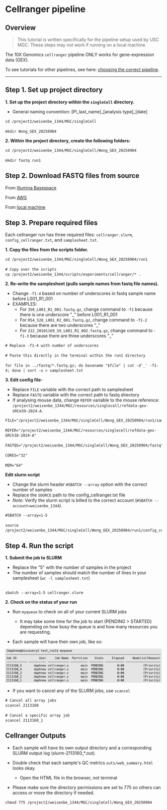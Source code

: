 # Cellranger pipeline

## Overview

>This tutorial is written specifically for the pipeline setup used by USC MGC. These steps may not work if running on a local machine.

The 10X Genomics `cellranger` pipeline ONLY works for gene-expression data (GEX). 

To see tutorials for other pipelines, see here: [choosing the correct pipeline](../README.md#pipeline-tutorials).


---

## Step 1. Set up project directory

**1. Set up the project directory within the `singleCell` directory.**

- General naming convention: [PI_last_name]\_[analysis type]_[date]

```
cd /project2/weisenbe_1344/MGC/singleCell

mkdir Wong_GEX_20250904
```

**2. Within the project directory, create the following folders:**

```
cd /project2/weisenbe_1344/MGC/singleCell/Wong_GEX_20250904

mkdir fastq run1
```

## Step 2. Download FASTQ files from source

From [Illumina Basespace](../other_tutorials/file_transfers.md#basespace-overview)

From [AWS]()

From [local machine]()


## Step 3. Prepare required files

Each cellranger run has three required files: `cellranger.slurm`, `config_cellranger.txt`, and `samplesheet.txt`.

**1. Copy the files from the scripts folder.**

```
cd /project2/weisenbe_1344/MGC/singleCell/Wong_GEX_20250904/run1

# Copy over the scripts
cp /project2/weisenbe_1344/scripts/experiments/cellranger/* .
```

**2. Re-write the samplesheet (pulls sample names from fastq file names).**
- Change `-f1-4` based on number of underscores in fastq sample name before L001_R1_001
- EXAMPLES:
   - For `350_L001_R1_001.fastq.gz`, change command to `-f1` because there is one underscore "\_" before L001_R1_001
   - For `R54_S28_L001_R2_001.fastq.gz`, change command to `-f1-2` because there are two underscores "\_"
   - For `222_20101169_S9_L001_R1_002.fastq.gz`, change command to `-f1-3` because there are three underscores "\_"
```
# Replace -f1-4 with number of underscores

# Paste this directly in the terminal within the run1 directory

for file in ../fastq/*.fastq.gz; do basename "$file" | cut -d'_' -f1-4; done | sort -u > samplesheet.txt
```

**3. Edit config file**- 
- Replace `FILE` variable with the correct path to samplesheet
- Replace `FASTQ` variable with the correct path to fastq directory
- If analysing mouse data, change `REFER` variable to the mouse reference: `/project2/weisenbe_1344/MGC/resources/singlecell/refdata-gex-GRCm39-2024-A`. 
```
FILE="/project2/weisenbe_1344/MGC/singleCell/Wong_GEX_20250904/run1/samplesheet.txt"

REFER="/project2/weisenbe_1344/MGC/resources/singlecell/refdata-gex-GRCh38-2024-A"

FASTQS="/project2/weisenbe_1344/MGC/singleCell/Wong_GEX_20250904/fastq"

CORES="32"

MEM="64"
```

**Edit slurm script**
- Change the slurm header `#SBATCH --array` option with the correct number of samples
- Replace the `SOURCE` path to the config_cellranger.txt file 
- _Note_: Verify the slurm script is billed to the correct account (`#SBATCH --account=weisenbe_1344`).

```
#SBATCH --array=1-5

source /project2/weisenbe_1344/MGC/singleCell/Wong_GEX_20250904/run1/config_cellranger.txt
```

## Step 4. Run the script
**1. Submit the job to SLURM**
- Replace the "5" with the number of samples in the project
- The number of samples should match the number of lines in your samplesheet (`wc -l samplesheet.txt`)

```

sbatch --array=1-5 cellranger.slurm
```
**2. Check on the status of your run**
- Run `myqueue` to check on all of your current SLURM jobs
  - It may take some time for the job to start (PENDING > STARTED) depending on how busy the queue is and how many resources you are requesting.

- Each sample will have their own job, like so:


![](../images/cellranger_queue.png)
- If you want to cancel any of the SLURM jobs, use `scancel`

```
# Cancel all array jobs
scancel 2113160

# Cancel a specific array job
scancel 2113160_1
```

## Cellranger Outputs
- Each sample will have its own output directory and a corresponding SLURM output log (slurm-2113160_*.out).

- Double check that each sample's QC metrics `outs/web_summary.html` looks okay.
  - Open the HTML file in the browser, not terminal

- Please make sure the directory permissions are set to 775 so others can access or move the directory if needed.
```
chmod 775 /project2/weisenbe_1344/MGC/singleCell/Wong_GEX_20250904
```
